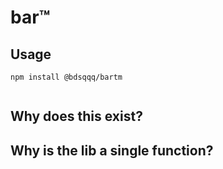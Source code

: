 # bar™

## Usage

```
npm install @bdsqqq/bartm
```

```ts

```

## Why does this exist?

## Why is the lib a single function?
